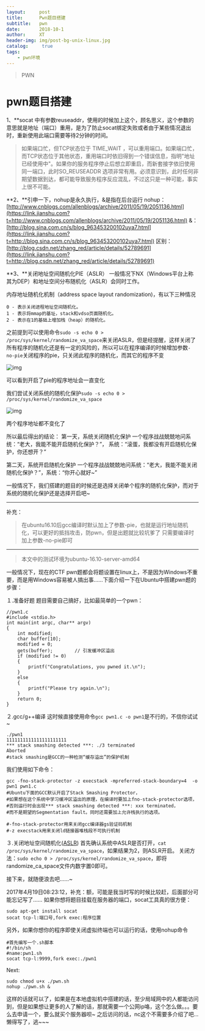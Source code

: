 ```yaml
---
layout:     post
title:      Pwn题目搭建
subtitle:   pwn
date:       2018-10-1
author:     XT
header-img: img/post-bg-unix-linux.jpg
catalog: 	 true
tags:
    - pwn环境
---
```


>PWN




# pwn题目搭建



1、**socat 中有参数reuseaddr，使用的时候加上这个，顾名思义，这个参数的意思就是地址（端口）重用，是为了防止socat绑定失败或者由于某些情况退出时，重新使用此端口需要等待2分钟的时间。

> 如果端口忙，但TCP状态位于 TIME_WAIT ，可以重用端口。如果端口忙，而TCP状态位于其他状态，重用端口时依旧得到一个错误信息，指明"地址已经使用中"。如果你的服务程序停止后想立即重启，而新套接字依旧使用同一端口，此时SO_REUSEADDR 选项非常有用。必须意识到，此时任何非期望数据到达，都可能导致服务程序反应混乱，不过这只是一种可能，事实上很不可能。

**2、**引申一下，nohup是永久执行，&是指在后台运行
nohup：[http://www.cnblogs.com/allenblogs/archive/2011/05/19/2051136.html](https://link.jianshu.com?t=http://www.cnblogs.com/allenblogs/archive/2011/05/19/2051136.html)
&：[http://blog.sina.com.cn/s/blog_963453200102uya7.html](https://link.jianshu.com?t=http://blog.sina.com.cn/s/blog_963453200102uya7.html)
区别：[http://blog.csdn.net/zhang_red/article/details/52789691](https://link.jianshu.com?t=http://blog.csdn.net/zhang_red/article/details/52789691)

**3、**关闭地址空间随机化PIE（ASLR）
一般情况下NX（Windows平台上称其为DEP）和地址空间分布随机化（ASLR）会同时工作。

内存地址随机化机制（address space layout randomization)，有以下三种情况

```
0 - 表示关闭进程地址空间随机化。
1 - 表示将mmap的基址，stack和vdso页面随机化。
2 - 表示在1的基础上增加栈（heap）的随机化。
```

之前提到可以使用命令`sudo -s echo 0 > /proc/sys/kernel/randomize_va_space`来关闭ASLR，但是经提醒，这样关闭了所有程序的随机化还是有一定的风险的，所以可以在程序编译的时候增加参数`-no-pie`关闭程序的pie，只关闭此程序的随机化，而其它的程序不变

 

![img](https://raw.githubusercontent.com/xineting/xineting.github.io/master/img/b2.bmp)

可以看到开启了pie的程序地址会一直变化

我们尝试关闭系统的随机化保护`sudo -s echo 0 > /proc/sys/kernel/randomize_va_space`

 

![img](https://raw.githubusercontent.com/xineting/xineting.github.io/master/img/b3.bmp)

两个程序地址都不变化了

所以最后得出的结论：
第一天，系统关闭随机化保护
一个程序战战兢兢地问系统：“老大，我能不能开启随机化保护？”，
系统：“滚蛋，我都没有开启随机化保护，你还想开？”

第二天，系统开启随机化保护
一个程序战战兢兢地问系统：“老大，我能不能关闭随机化保护？”，系统：“你开心就好~”

一般情况下，我们搭建的题目的时候还是选择关闭单个程序的随机化保护，而对于系统的随机化保护还是选择开启吧~

------

补充：

> 在ubuntu16.10后gcc编译时默认加上了参数-pie，也就是运行地址随机化，可以更好的抵挡攻击，防pwn，但是出题就比较坑爹了
> 只需要编译时加上参数-no-pie即可

------

> 本文中的测试环境为ubuntu-16.10-server-amd64

一般情况下，现在的CTF pwn题都会将题设置在linux上，不是因为Windows不重要，而是用Windows容易被人搞出事……下面介绍一下在Ubuntu中搭建pwn题的步骤：

１.准备好题
题目需要自己搞好，比如最简单的一个pwn：

```
//pwn1.c
#include <stdio.h>
int main(int argc, char** argv)
{
    int modified;
    char buffer[10];
    modified = 0;
    gets(buffer);        // 引发缓冲区溢出
    if (modified != 0)
    {
        printf("Congratulations, you pwned it.\n");
    }
    else
    {
        printf("Please try again.\n");
    }
    return 0;
}
```

２.gcc/g++编译
这时候直接使用命令`gcc pwn1.c -o pwn1`是不行的，不信你试试~

```
./pwn1
1111111111111111111111
*** stack smashing detected ***: ./3 terminated
Aborted
#stack smashing是GCC的一种检测“缓存溢出”的保护机制
```

我们使用如下命令：

```
gcc -fno-stack-protector -z execstack -mpreferred-stack-boundary=4  -o pwn1 pwn1.c
#Ubuntu下面的GCC默认开启了Stack Smashing Protector，
#如果想在这个系统中学习缓冲区溢出的原理，在编译时要加上fno-stack-protector选项，
#否则运行时会出现*** stack smashing detected ***: xxx terminated，
#而不是期望的Segmentation fault。同时还需要加上允许栈执行的选项。

#-fno-stack-protector用来关闭gcc编译器gs验证码机制
#-z execstack用来关闭ld链接器堆栈段不可执行机制
```

３.关闭地址空间随机化([ASLR](https://link.jianshu.com?t=http://baike.baidu.com/link?url=0M_Csy1VHlC-gs_wun4cNsbyBiI3znoH-XdUuKGbKOt4j6mVy1CU9h2AmmJ2cXT3NId-ZtTOiddlait6X3lekK))
首先确认系统中ASLR是否打开，`cat /proc/sys/kernel/randomize_va_space`，如果结果为2，则ASLR开启。
关闭方法：`sudo echo 0 > /proc/sys/kernel/randomize_va_space`，即将randomize_ca_space文件内数字置0即可。

接下来，就随便浪去吧……~

2017年4月19日08:23:12，补充：额，可能是我当时写的时候比较赶，后面部分可能忘记写了……
如果你想将题目挂载在服务器的端口，socat工具真的很方便：

```
sudo apt-get install socat
socat tcp-l:端口号,fork exec:程序位置
```

另外，如果你想你的程序即使关闭虚拟终端也可以运行的话，使用nohup命令

```
#首先编写一个.sh脚本
#!/bin/sh
#name:pwn1.sh
socat tcp-l:9999,fork exec:./pwn1
```

Next:

```
sudo chmod u+x ./pwn.sh
nohup ./pwn.sh &
```

这样的话就可以了，如果是在本地虚拟机中搭建的话，至少局域网中的人都能访问到，但是如果想让更多的人了解的话，那就需要一个公网ip咯，这个怎么做。。。要么去申请一个，要么就买个服务器呗~
之后访问的话，nc这个不需要多介绍了吧...懒得写了，逃~~~